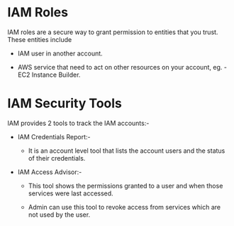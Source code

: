 # IAM Roles

IAM roles are a secure way to grant permission to entities that you trust. These entities include

- IAM user in another account.

- AWS service that need to act on other resources on your account, eg. - EC2 Instance Builder.

# IAM Security Tools

IAM provides 2 tools to track the IAM accounts:-

- IAM Credentials Report:- 
  
  - It is an account level tool that lists the account users and the status of their credentials.

- IAM Access Advisor:- 
  
  - This tool shows the permissions granted to a user and when those services were last accessed.
  
  - Admin can use this tool to revoke access from services which are not used by the user.
